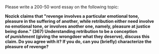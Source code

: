 Please write a 200-50 word essay on the following topic:

**Nozick claims that "revenge involves a particular emotional tone, pleasure in the suffering of another, while retribution either need involve no emotional tone, or involves another one, namely, pleasure at justice being done." (367) Understanding retribution to be a conception of _punishment_ (giving the wrongdoer what they deserve), discuss this claim. Do you agree with it? If you do, can you (briefly) characterize the pleasure of revenge?**


